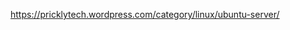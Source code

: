 

[Mediadrop]: http://mediadrop.net/
https://pricklytech.wordpress.com/category/linux/ubuntu-server/
